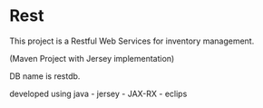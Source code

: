 # Rest
This project is a Restful Web Services for inventory management.

(Maven Project with Jersey implementation)

DB name is restdb.

developed using java - jersey - JAX-RX - eclips
